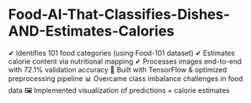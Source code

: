 # Food-AI-That-Classifies-Dishes-AND-Estimates-Calories
✔ Identifies 101 food categories (using Food-101 dataset) ✔ Estimates calorie content via nutritional mapping ✔ Processes images end-to-end with 72.1% validation accuracy 🔧 Built with TensorFlow &amp; optimized preprocessing pipeline 📊 Overcame class imbalance challenges in food data 🖼️ Implemented visualization of predictions + calorie estimates
